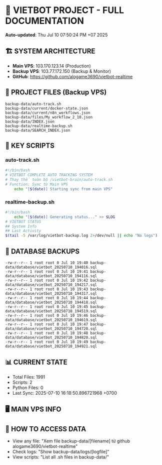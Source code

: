 # 🤖 VIETBOT PROJECT - FULL DOCUMENTATION
**Auto-updated**: Thu Jul 10 07:50:24 PM +07 2025

## 🏗️ SYSTEM ARCHITECTURE
- **Main VPS**: 103.170.123.14 (Production)
- **Backup VPS**: 103.77.172.150 (Backup & Monitor)
- **GitHub**: https://github.com/alogame3690/vietbot-realtime

## 📁 PROJECT FILES (Backup VPS)
```
backup-data/auto-track.sh
backup-data/current/docker-state.json
backup-data/current/n8n_workflows.json
backup-data/files/My_workflow_2_10.json
backup-data/INDEX.json
backup-data/realtime-backup.sh
backup-data/SEARCH_INDEX.json
```

## 🔧 KEY SCRIPTS
### auto-track.sh
```bash
#!/bin/bash
# VIETBOT COMPLETE AUTO TRACKING SYSTEM
# Thay thế toàn bộ /vietbot-brain/auto-track.sh
# Function: Sync từ Main VPS
    echo "[$(date)] Starting sync from main VPS"
```
### realtime-backup.sh
```bash
#!/bin/bash
    echo "[$(date)] Generating status..." >> $LOG
# VIETBOT STATUS
## System Info
## Last Activity
$(tail -5 /var/log/vietbot-backup.log 2>/dev/null || echo "No logs")
```

## 💾 DATABASE BACKUPS
```
-rw-r--r-- 1 root root 0 Jul 10 19:40 backup-data/database/vietbot_20250710_194016.sql
-rw-r--r-- 1 root root 0 Jul 10 19:41 backup-data/database/vietbot_20250710_194116.sql
-rw-r--r-- 1 root root 0 Jul 10 19:42 backup-data/database/vietbot_20250710_194217.sql
-rw-r--r-- 1 root root 0 Jul 10 19:43 backup-data/database/vietbot_20250710_194317.sql
-rw-r--r-- 1 root root 0 Jul 10 19:44 backup-data/database/vietbot_20250710_194418.sql
-rw-r--r-- 1 root root 0 Jul 10 19:45 backup-data/database/vietbot_20250710_194519.sql
-rw-r--r-- 1 root root 0 Jul 10 19:46 backup-data/database/vietbot_20250710_194619.sql
-rw-r--r-- 1 root root 0 Jul 10 19:47 backup-data/database/vietbot_20250710_194720.sql
-rw-r--r-- 1 root root 0 Jul 10 19:48 backup-data/database/vietbot_20250710_194820.sql
-rw-r--r-- 1 root root 0 Jul 10 19:49 backup-data/database/vietbot_20250710_194921.sql
```

## 📊 CURRENT STATE
- Total Files: 1991
- Scripts: 2
- Python Files: 0
- Last Sync: 2025-07-10 16:18:50.896721968 +0700

## 🖥️ MAIN VPS INFO


## 🚨 HOW TO ACCESS DATA
- View any file: "Xem file backup-data/[filename] từ github alogame3690/vietbot-realtime"
- Check logs: "Show backup-data/logs/[logfile]"
- View scripts: "List all .sh files in backup-data/"
